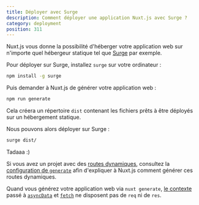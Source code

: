 ```yaml
---
title: Déployer avec Surge
description: Comment déployer une application Nuxt.js avec Surge ?
category: deployment
position: 311
---
```


Nuxt.js vous donne la possibilité d'héberger votre application web sur n'importe quel hébergeur statique tel que [Surge](https://surge.sh/) par exemple.

Pour déployer sur Surge, installez `surge` sur votre ordinateur :

```bash
npm install -g surge
```

Puis demander à Nuxt.js de générer votre application web :

```bash
npm run generate
```

Cela créera un répertoire `dist` contenant les fichiers prêts à être déployés sur un hébergement statique.

Nous pouvons alors déployer sur Surge :

```bash
surge dist/
```

Tadaaa :)

Si vous avez un projet avec des [routes dynamiques](/docs/2.x/directory-structure/pages#dynamic-pages), consultez la [configuration de `generate`](/api/configuration-generate) afin d'expliquer à Nuxt.js comment générer ces routes dynamiques.

<div class="Alert">

Quand vous générez votre application web via `nuxt generate`, [le contexte](/api) passé à [`asyncData`](/guide/async-data) et [`fetch`](/guide/vuex-store#la-m-thode-fetch) ne disposent pas de `req` ni de `res`.

</div>
